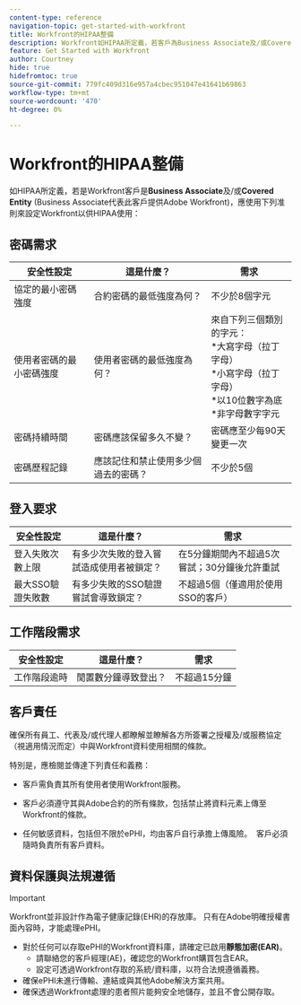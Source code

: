 ```yaml
---
content-type: reference
navigation-topic: get-started-with-workfront
title: Workfront的HIPAA整備
description: Workfront如HIPAA所定義，若客戶為Business Associate及/或Covered Entity (Business Associate代表其提供Adobe Workfront)，應使用下列指引設定Workfront以供HIPAA使用。
feature: Get Started with Workfront
author: Courtney
hide: true
hidefromtoc: true
source-git-commit: 779fc409d316e957a4cbec951047e41641b69863
workflow-type: tm+mt
source-wordcount: '470'
ht-degree: 0%

---
```



# Workfront的HIPAA整備

如HIPAA所定義，若是Workfront客戶是&#x200B;**Business Associate**&#x200B;及/或&#x200B;**Covered Entity** (Business Associate代表此客戶提供Adobe Workfront)，應使用下列准則來設定Workfront以供HIPAA使用：


## 密碼需求

| **安全性設定** | **這是什麼？** | **需求** |
|----------------------|------------------|------------------|
| 協定的最小密碼強度 | 合約密碼的最低強度為何？ | 不少於8個字元 |
| 使用者密碼的最小密碼強度 | 使用者密碼的最低強度為何？ | 來自下列三個類別的字元：<br>*大寫字母（拉丁字母）<br>*小寫字母（拉丁字母）<br>*以10位數字為底<br>*非字母數字字元 |
| 密碼持續時間 | 密碼應該保留多久不變？ | 密碼應至少每90天變更一次 |
| 密碼歷程記錄 | 應該記住和禁止使用多少個過去的密碼？ | 不少於5個 |


## 登入要求

| **安全性設定** | **這是什麼？** | **需求** |
|----------------------|------------------|------------------|
| 登入失敗次數上限 | 有多少次失敗的登入嘗試造成使用者被鎖定？ | 在5分鐘期間內不超過5次嘗試；30分鐘後允許重試 |
| 最大SSO驗證失敗數 | 有多少失敗的SSO驗證嘗試會導致鎖定？ | 不超過5個（僅適用於使用SSO的客戶） |


## 工作階段需求

| **安全性設定** | **這是什麼？** | **需求** |
|----------------------|------------------|------------------|
| 工作階段逾時 | 閒置數分鐘導致登出？ | 不超過15分鐘 |

## 客戶責任

確保所有員工、代表及/或代理人都瞭解並瞭解各方所簽署之授權及/或服務協定（視適用情況而定）中與Workfront資料使用相關的條款。

特別是，應檢閱並傳達下列責任和義務： 

* 客戶需負責其所有使用者使用Workfront服務。 

* 客戶必須遵守其與Adobe合約的所有條款，包括禁止將資料元素上傳至Workfront的條款。 

* 任何敏感資料，包括但不限於ePHI，均由客戶自行承擔上傳風險。  客戶必須隨時負責所有客戶資料。 


## 資料保護與法規遵循

>[!IMPORTANT]
>
>Workfront並非設計作為電子健康記錄(EHR)的存放庫。 只有在Adobe明確授權書面內容時，才能處理ePHI。 

* 對於任何可以存取ePHI的Workfront資料庫，請確定已啟用&#x200B;**靜態加密(EAR)**。
   * 請聯絡您的客戶經理(AE)，確認您的Workfront購買包含EAR。
   * 設定可透過Workfront存取的系統/資料庫，以符合法規遵循義務。
* 確保ePHI未進行傳輸、連結或與其他Adobe解決方案共用。
* 確保透過Workfront處理的患者照片能夠安全地儲存，並且不會公開存取。